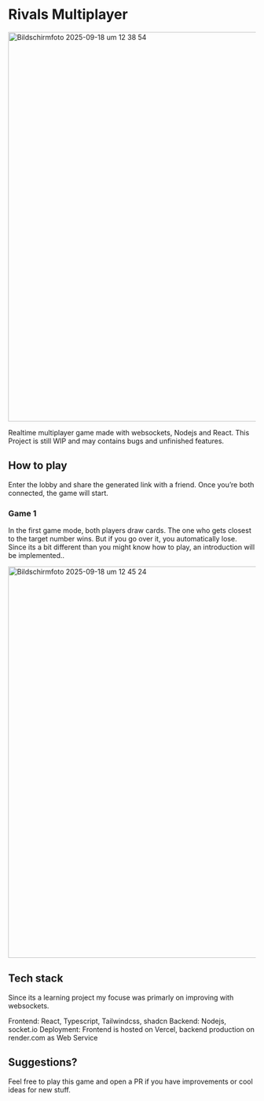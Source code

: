 # Rivals Multiplayer

<img width="1417" height="793" alt="Bildschirmfoto 2025-09-18 um 12 38 54" src="https://github.com/user-attachments/assets/9523704a-3dae-4c41-bf25-af197cf21c64" />

Realtime multiplayer game made with websockets, Nodejs and React. This Project is still WIP and may contains bugs and unfinished features.

## How to play

Enter the lobby and share the generated link with a friend. Once you’re both connected, the game will start.

### Game 1
In the first game mode, both players draw cards. The one who gets closest to the target number wins. But if you go over it, you automatically lose. Since its a bit different than you might know how to play, an introduction will be implemented..

<img width="1432" height="797" alt="Bildschirmfoto 2025-09-18 um 12 45 24" src="https://github.com/user-attachments/assets/ff311d01-5cee-4e94-ad58-50e1ac1980f5" />

## Tech stack
Since its a learning project my focuse was primarly on improving with websockets.

Frontend: React, Typescript, Tailwindcss, shadcn
Backend: Nodejs, socket.io
Deployment: Frontend is hosted on Vercel, backend production on render.com as Web Service

## Suggestions?

Feel free to play this game and open a PR if you have improvements or cool ideas for new stuff.
